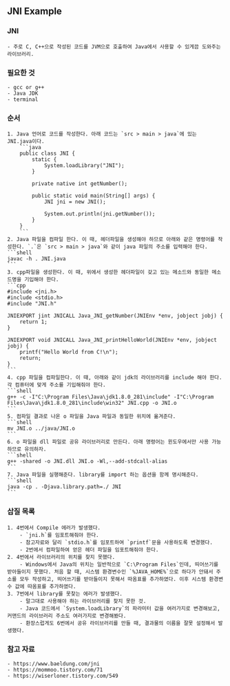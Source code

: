 ## JNI Example

### JNI
    - 주로 C, C++으로 작성된 코드를 JVM으로 호출하여 Java에서 사용할 수 있게끔 도와주는 라이브러리.

### 필요한 것
    - gcc or g++
    - Java JDK
    - terminal

### 순서
    1. Java 언어로 코드를 작성한다. 아래 코드는 `src > main > java`에 있는 JNI.java이다.
        ```java
        public class JNI {
            static {
                System.loadLibrary("JNI");
            }
        
            private native int getNumber();
        
            public static void main(String[] args) {
                JNI jni = new JNI();
        
                System.out.println(jni.getNumber());
            }
        }
        ```    
    2. Java 파일을 컴파일 한다. 이 때, 헤더파일을 생성해야 하므로 아래와 같은 명령어를 작성한다. `.`은 `src > main > java`와 같이 java 파일의 주소를 입력해야 한다.
    ```shell
    javac -h . JNI.java
    ```
    3. cpp파일을 생성한다. 이 때, 위에서 생성한 헤더파일이 갖고 있는 메소드와 동일한 메소드명을 기입해야 한다.
    ```cpp
    #include <jni.h>
    #include <stdio.h>
    #include "JNI.h"
    
    JNIEXPORT jint JNICALL Java_JNI_getNumber(JNIEnv *env, jobject jobj) {
    	return 1;
    }
    
    JNIEXPORT void JNICALL Java_JNI_printHelloWorld(JNIEnv *env, jobject jobj) {
    	printf("Hello World from C!\n");
    	return;
    }
    ```
    4. cpp 파일을 컴파일한다. 이 때, 아래와 같이 jdk의 라이브러리를 include 해야 한다. 각 컴퓨터에 맞게 주소를 기입해줘야 한다.
    ```shell
    g++ -c -I"C:\Program Files\Java\jdk1.8.0_281\include" -I"C:\Program Files\Java\jdk1.8.0_281\include\win32" JNI.cpp -o JNI.o
    ```
    5. 컴파일 결과로 나온 o 파일을 Java 파일과 동일한 위치에 옮겨준다.
    ```shell
    mv JNI.o ../java/JNI.o
    ```
    6. o 파일을 dll 파일로 공유 라이브러리로 만든다. 아래 명령어는 윈도우에서만 사용 가능하므로 유의하자.
    ```shell
    g++ -shared -o JNI.dll JNI.o -Wl,--add-stdcall-alias
    ```
    7. Java 파일을 실행해준다. library를 import 하는 옵션을 함께 명시해준다.
    ```shell
    java -cp . -Djava.library.path=./ JNI
    ```

### 삽질 목록
    1. 4번에서 Compile 에러가 발생했다.
        - `jni.h`를 임포트해줘야 한다.
        - 참고자료와 달리 `stdio.h`를 임포트하여 `printf`문을 사용하도록 변경했다.
        - 2번에서 컴파일하여 얻은 헤더 파일을 임포트해줘야 한다. 
    2. 4번에서 라이브러리의 위치를 찾지 못했다.
        - Windows에서 Java의 위치는 일반적으로 `C:\Program Files`인데, 띄어쓰기를 받아들이지 못했다. 처음 할 때, 시스템 환경변수인 `%JAVA_HOME%`으로 하다가 안돼서 주소를 모두 작성하고, 띄어쓰기를 받아들이지 못해서 따옴표를 추가하였다. 이후 시스템 환경변수 값에 따옴표를 추가하였다.
    3. 7번에서 library를 못찾는 에러가 발생했다.
        - 말그대로 사용해야 하는 라이브러리를 찾지 못한 것.
        - Java 코드에서 `System.loadLibrary`의 파라미터 값을 여러가지로 변경해보고, 커맨드의 라이브러리 주소도 여러가지로 변경해봤다.
        - 환장스럽게도 6번에서 공유 라이브러리를 만들 때, 결과물의 이름을 잘못 설정해서 발생했다.

### 참고 자료
    - https://www.baeldung.com/jni
    - https://mommoo.tistory.com/71
    - https://wiserloner.tistory.com/549